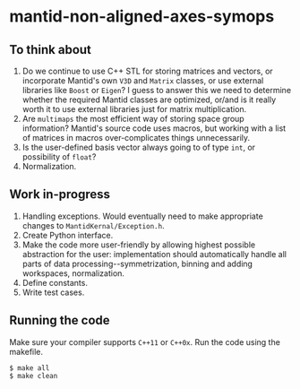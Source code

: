 # mantid-non-aligned-axes-symops

## To think about

1. Do we continue to use C++ STL for storing matrices and vectors, or incorporate Mantid's own `V3D` and `Matrix` classes, or use external libraries like `Boost` or `Eigen`? I guess to answer this we need to determine whether the required Mantid classes are optimized, or/and is it really worth it to use external libraries just for matrix multiplication.
2. Are `multimaps` the most efficient way of storing space group information? Mantid's source code uses macros, but working with a list of matrices in macros over-complicates things unnecessarily.
3. Is the user-defined basis vector always going to of type `int`, or possibility of `float`?
4. Normalization.


## Work in-progress

1. Handling exceptions. Would eventually need to make appropriate changes to `MantidKernal/Exception.h`.
2. Create Python interface.
3. Make the code more user-friendly by allowing highest possible abstraction for the user: implementation should automatically handle all parts of data processing--symmetrization, binning and adding workspaces, normalization.
4. Define constants.
5. Write test cases.

## Running the code

Make sure your compiler supports `C++11` or `C++0x`. Run the code using the makefile.
```
$ make all
$ make clean
```
